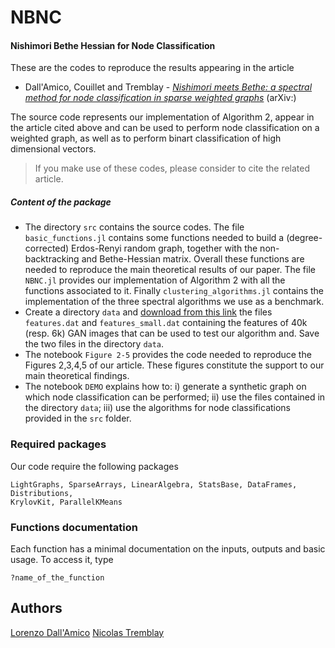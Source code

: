 # NBNC
#### **N**ishimori **B**ethe Hessian for **N**ode **C**lassification


These are the codes to reproduce the results appearing in the article 
* Dall'Amico, Couillet and Tremblay - *[Nishimori meets Bethe: a spectral method for node classification in sparse weighted graphs]()* (arXiv:)

The source code represents our implementation of Algorithm 2, appear in the article cited above and can be used to perform node classification on a weighted graph, as well as to perform binart classification of high dimensional vectors. 

> If you make use of these codes, please consider to cite the related article.



##### Content of the package

* The directory ```src``` contains the source codes. The file ```basic_functions.jl``` contains some functions needed to build a (degree-corrected) Erdos-Renyi random graph, together with the non-backtracking and Bethe-Hessian matrix. Overall these functions are needed to reproduce the main theoretical results of our paper. The file ```NBNC.jl``` provides our implementation of Algorithm 2 with all the functions associated to it. Finally ```clustering_algorithms.jl``` contains the implementation of the three spectral algorithms we use as a benchmark.
* Create a directory ```data``` and [download from this link](https://mega.nz/folder/jh1QQAjQ#vT0f9c9sLTOSG1nEAxqGLg) the files ```features.dat``` and ```features_small.dat``` containing the features of 40k (resp. 6k) GAN images that can be used to test our algorithm and. Save the two files in the directory ```data```.
* The notebook ```Figure 2-5``` provides the code needed to reproduce the Figures 2,3,4,5 of our article. These figures constitute the support to our main theoretical findings.
* The notebook ```DEMO``` explains how to: i) generate a synthetic graph on which node classification can be performed; ii) use the files contained in the directory ```data```; iii) use the algorithms for node classifications provided in the ```src``` folder. 

### Required packages

Our code require the following packages

```
LightGraphs, SparseArrays, LinearAlgebra, StatsBase, DataFrames, Distributions, 
KrylovKit, ParallelKMeans
```

### Functions documentation

Each function has a minimal documentation on the inputs, outputs and basic usage. To access it, type
```
?name_of_the_function
```



## Authors

[Lorenzo Dall'Amico](https://lorenzodallamico.github.io/)
[Nicolas Tremblay](http://www.gipsa-lab.fr/~nicolas.tremblay/)
